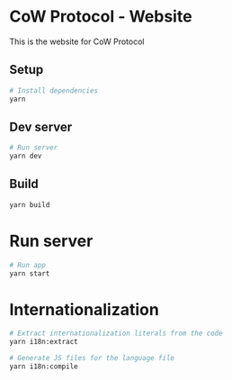 # CoW Protocol - Website
This is the website for CoW Protocol 

## Setup
```bash
# Install dependencies
yarn
```

## Dev server
```bash
# Run server
yarn dev
```

## Build
```bash
yarn build
```

# Run server
```bash
# Run app
yarn start
```

# Internationalization
```bash
# Extract internationalization literals from the code
yarn i18n:extract

# Generate JS files for the language file
yarn i18n:compile
```